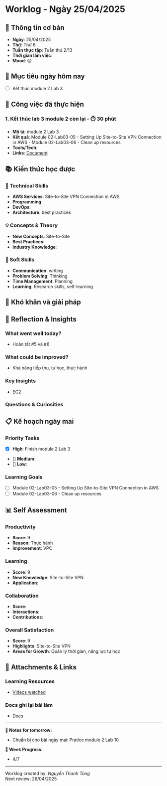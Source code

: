 # Worklog - Ngày 25/04/2025

## 📅 Thông tin cơ bản
- **Ngày**: 25/04/2025
- **Thứ**: Thứ 6
- **Tuần thực tập**: Tuần thứ 2/13
- **Thời gian làm việc**: 
- **Mood**: 😊

## 🎯 Mục tiêu ngày hôm nay
- [ ] Kết thúc module 2 Lab 3 

## 💼 Công việc đã thực hiện

### 1. Kết thúc lab 3 module 2 còn lại - ⏱️ 30 phút
- **Mô tả**: module 2 Lab 3
- **Kết quả**: Module 02-Lab03-05 - Setting Up Site-to-Site VPN Connection in AWS - Module 02-Lab03-06 - Clean up resources
- **Tools/Tech**: 
- **Links**: [Document](https://docs.google.com/document/d/1VsVxSRjyzFF4Gy6_K0njoiLyXOQwREjUKTz2e8hDOkE/edit?usp=sharing)

## 📚 Kiến thức học được

### 🔧 Technical Skills
- **AWS Services**: Site-to-Site VPN Connection in AWS
- **Programming**: 
- **DevOps**: 
- **Architecture**: best practices

### 💡 Concepts & Theory
- **New Concepts**: Site-to-Site
- **Best Practices**: 
- **Industry Knowledge**: 

### 🤝 Soft Skills
- **Communication**: writing
- **Problem Solving**: Thinking
- **Time Management**: Planning
- **Learning**: Research skills, self-learning

## 🚧 Khó khăn và giải pháp

## 💭 Reflection & Insights

### What went well today?
- Hoàn tất #5 và #6

### What could be improved?
- Khả năng tiếp thu, tự học, thực hành

### Key Insights
- EC2

### Questions & Curiosities

## 📋 Kế hoạch ngày mai

### Priority Tasks
- [x] **High**: Finish module 2 Lab 3
- [] **Medium**: 
- [] **Low**: 

### Learning Goals
- [ ] Module 02-Lab03-05 - Setting Up Site-to-Site VPN Connection in AWS
- [ ] Module 02-Lab03-06 - Clean up resources

## 📊 Self Assessment

### Productivity
- **Score**: 9
- **Reason**: Thực hành 
- **Improvement**: VPC

### Learning
- **Score**: 9
- **New Knowledge**: Site-to-Site VPN
- **Application**: 

### Collaboration
- **Score**: 
- **Interactions**: 
- **Contributions**: 

### Overall Satisfaction
- **Score**: 9
- **Highlights**: Site-to-Site VPN
- **Areas for Growth**: Quản lý thời gian, năng lực tự học


## 📎 Attachments & Links

### Learning Resources
- [Videos watched](https://www.youtube.com/watch?v=duJEdF_g1To&list=PLahN4TLWtox2a3vElknwzU_urND8hLn1i&index=41)

### Docs ghi lại bài làm
- [Docs](https://docs.google.com/document/d/1VsVxSRjyzFF4Gy6_K0njoiLyXOQwREjUKTz2e8hDOkE/edit?usp=sharing)

---

**📝 Notes for tomorrow:**
- Chuẩn bị cho bài ngày mai: Pratice module 2 Lab 10

**🎯 Week Progress:**
- 4/7

---
Worklog created by: *Nguyễn Thanh Tùng*  
Next review: 26/04/2025
